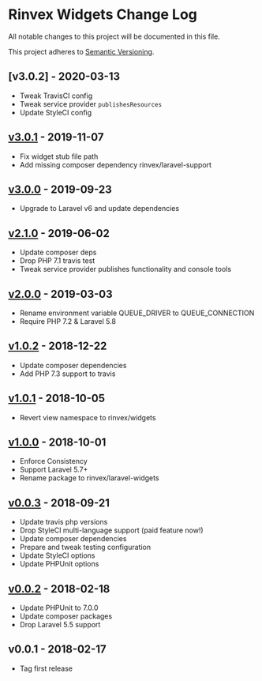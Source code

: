 # Rinvex Widgets Change Log

All notable changes to this project will be documented in this file.

This project adheres to [Semantic Versioning](CONTRIBUTING.md).


## [v3.0.2] - 2020-03-13
- Tweak TravisCI config
- Tweak service provider `publishesResources`
- Update StyleCI config

## [v3.0.1] - 2019-11-07
- Fix widget stub file path
- Add missing composer dependency rinvex/laravel-support

## [v3.0.0] - 2019-09-23
- Upgrade to Laravel v6 and update dependencies

## [v2.1.0] - 2019-06-02
- Update composer deps
- Drop PHP 7.1 travis test
- Tweak service provider publishes functionality and console tools

## [v2.0.0] - 2019-03-03
- Rename environment variable QUEUE_DRIVER to QUEUE_CONNECTION
- Require PHP 7.2 & Laravel 5.8

## [v1.0.2] - 2018-12-22
- Update composer dependencies
- Add PHP 7.3 support to travis

## [v1.0.1] - 2018-10-05
- Revert view namespace to rinvex/widgets

## [v1.0.0] - 2018-10-01
- Enforce Consistency
- Support Laravel 5.7+
- Rename package to rinvex/laravel-widgets

## [v0.0.3] - 2018-09-21
- Update travis php versions
- Drop StyleCI multi-language support (paid feature now!)
- Update composer dependencies
- Prepare and tweak testing configuration
- Update StyleCI options
- Update PHPUnit options

## [v0.0.2] - 2018-02-18
- Update PHPUnit to 7.0.0
- Update composer packages
- Drop Laravel 5.5 support

## v0.0.1 - 2018-02-17
- Tag first release

[v3.0.1]: https://github.com/rinvex/laravel-widgets/compare/v3.0.0...v3.0.1
[v3.0.0]: https://github.com/rinvex/laravel-widgets/compare/v2.1.0...v3.0.0
[v2.1.0]: https://github.com/rinvex/laravel-widgets/compare/v2.0.0...v2.1.0
[v2.0.0]: https://github.com/rinvex/laravel-widgets/compare/v1.0.1...v2.0.0
[v1.0.2]: https://github.com/rinvex/laravel-widgets/compare/v1.0.0...v1.0.1
[v1.0.1]: https://github.com/rinvex/laravel-widgets/compare/v1.0.0...v1.0.1
[v1.0.0]: https://github.com/rinvex/laravel-widgets/compare/v0.0.3...v1.0.0
[v0.0.3]: https://github.com/rinvex/laravel-widgets/compare/v0.0.2...v0.0.3
[v0.0.2]: https://github.com/rinvex/laravel-widgets/compare/v0.0.1...v0.0.2
